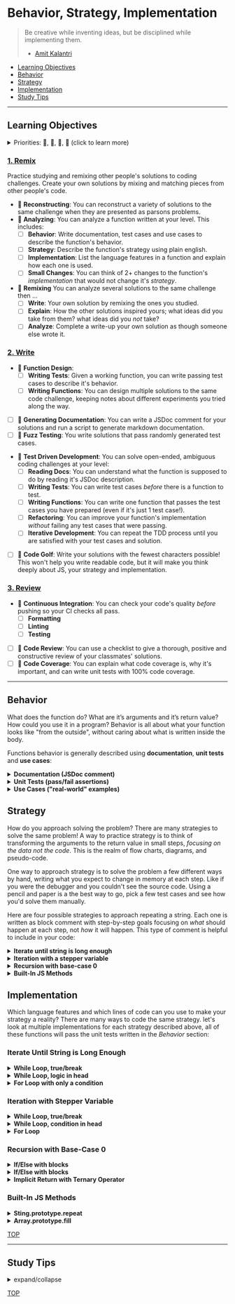 # Behavior, Strategy, Implementation

> Be creative while inventing ideas, but be disciplined while implementing them.
>
> - [Amit Kalantri](https://amitkalantri.com/tag/quotes-about-creativity/)

- [Learning Objectives](#learning-objectives)
- [Behavior](#behavior)
- [Strategy](#strategy)
- [Implementation](#implementation)
- [Study Tips](#study-tips)

---

## Learning Objectives

<details>
<summary>Priorities: 🥚, 🐣, 🐥, 🐔 (click to learn more)</summary>
<br>

There is a lot to learn in this repository. If you can't master all the material
at once, that's expected! Anything you don't master now will always be waiting
for you to review when you need it. These 4 emoji's will help you prioritize
your study time and to measure your progress:

- 🥚: Understanding this material is required, it covers the base skills you'll
  need to move on. You do not need to finish all of them but should feel
  comfortable that you could with enough time.
- 🐣: You have started all of these exercises and feel you could complete them
  all if you just had more time. It may not be easy for you but with effort you
  can make it through.
- 🐥: You have studied the examples and started some exercises if you had time.
  You should have a big-picture understanding of these concepts/skills, but may
  not be confident completing the exercises.
- 🐔: These concepts or skills are not necessary but are related to this module.
  If you are finished with 🥚, 🐣 and 🐥 you can use the 🐔 exercises to push
  yourself without getting distracted from the module's main objectives.

---

</details>

### [1. Remix](./1-remix/)

Practice studying and remixing other people's solutions to coding challenges. Create your own solutions by mixing and matching pieces from other people's code.

- 🐣 **Reconstructing**: You can reconstruct a variety of solutions to the same challenge when they are presented as parsons problems.
- 🐣 **Analyzing**: You can analyze a function written at your level. This includes:
  - [ ] **Behavior**: Write documentation, test cases and use cases to describe the function's behavior.
  - [ ] **Strategy**: Describe the function's strategy using plain english.
  - [ ] **Implementation**: List the language features in a function and explain how each one is used.
  - [ ] **Small Changes**: You can think of 2+ changes to the function's _implementation_ that would not change it's _strategy_.
- 🐣 **Remixing** You can analyze several solutions to the same challenge then ...
  - [ ] **Write**: Your own solution by remixing the ones you studied.
  - [ ] **Explain**: How the other solutions inspired yours; what ideas did you take from them? what ideas did you _not_ take?
  - [ ] **Analyze**: Complete a write-up your own solution as though someone else wrote it.

### [2. Write](./2-write/)

- 🐣 **Function Design**:
  - [ ] **Writing Tests**: Given a working function, you can write passing test cases to describe it's behavior.
  - [ ] **Writing Functions**: You can design multiple solutions to the same code challenge, keeping notes about different experiments you tried along the way.
- [ ] 🐣 **Generating Documentation**: You can write a JSDoc comment for your solutions and run a script to generate markdown documentation.
- [ ] 🐣 **Fuzz Testing**: You write solutions that pass randomly generated test cases.
- 🐣 **Test Driven Development**: You can solve open-ended, ambiguous coding challenges at your level:
  - [ ] **Reading Docs**: You can understand what the function is supposed to do by reading it's JSDoc description.
  - [ ] **Writing Tests**: You can write test cases _before_ there is a function to test.
  - [ ] **Writing Functions**: You can write one function that passes the test cases you have prepared (even if it's just 1 test case!).
  - [ ] **Refactoring**: You can improve your function's implementation _without_ failing any test cases that were passing.
  - [ ] **Iterative Development**: You can repeat the TDD process until you are satisfied with your test cases and solution.
- [ ] 🐔 **Code Golf**: Write your solutions with the fewest characters possible! This won't help you write readable code, but it will make you think deeply about JS, your strategy and implementation.

### [3. Review](./3-review/)

- 🐣 **Continuous Integration**: You can check your code's quality _before_ pushing so your CI checks all pass.
  - [ ] **Formatting**
  - [ ] **Linting**
  - [ ] **Testing**
- [ ] 🐣 **Code Review**: You can use a checklist to give a thorough, positive and constructive review of your classmates' solutions.
- [ ] 🐔 **Code Coverage**: You can explain what code coverage is, why it's important, and can write unit tests with 100% code coverage.

---

## Behavior

What does the function do? What are it’s arguments and it’s return value? How could you use it in a program? Behavior is all about what your function looks like "from the outside", without caring about what is written inside the body.

Functions behavior is generally described using **documentation**, **unit tests** and **use cases**:

<details>
<summary><strong>Documentation (JSDoc comment)</strong></summary>

```js
/**
 * Repeats a string a specific number of times.
 *
 * @param {string} [text=''] - the string to repeat. defaults to empty string
 * @param {number} [repetitions=1] - how many times to repeat. defaults to 1
 *  Repetitions cannot be negative, and must be an integer.
 *
 * @return {string} The text repeated as many times as repetitions.
 */
```

</details>

<details>
<summary><strong>Unit Tests (pass/fail assertions)</strong></summary>

```js
import { repeatString } from './repeat-string.js';

describe('repeats a string any number of times:', () => {
  describe('an empty string', () => {
    it('should repeat "" 0 times', () => {
      expect(repeatString('', 0)).toEqual('');
    });
    it('should repeat "" 10 times', () => {
      expect(repeatString('', 10)).toEqual('');
    });
    it('should repeat "" 100 times', () => {
      expect(repeatString('', 100)).toEqual('');
    });
  });
  describe('zero repetitions', () => {
    it('a non-empty string repeated 0 times -> ""', () => {
      expect(repeatString('asdf', 0)).toEqual('');
    });
    it('a longer string repeated 0 times -> ""', () => {
      expect(repeatString('tommywalk', 0)).toEqual('');
    });
  });
  describe('standard use cases', () => {
    it('should repeat a phrase 3 times', () => {
      expect(repeatString('go to school', 3)).toEqual(
        'go to schoolgo to schoolgo to school'
      );
    });
    it('should repeat phrases with punctuation', () => {
      expect(repeatString('"Go!", said Dr. Seuss?', 2)).toEqual(
        '"Go!", said Dr. Seuss?"Go!", said Dr. Seuss?'
      );
    });
    it('should repeat strings with special characters', () => {
      expect(repeatString('\\ \n \t s', 2)).toEqual('\\ \n \t s\\ \n \t s');
    });
  });
  describe('default values', () => {
    it('should repeat 1 time by default (second parameter)', () => {
      expect(repeatString('asdf')).toEqual('asdf');
    });
    it('should repeat "" by default (first parameter)', () => {
      expect(repeatString()).toEqual('');
    });
  });
});
```

</details>

<details>
<summary><strong>Use Cases ("real-world" examples)</strong></summary>

```js
import { repeatString } from './repeat-string.js';

const userString = document.getElementById('user-text').value;
const userRepetitions = Number(document.getElementById('user-number').value);

const repeatedInput = repeatString(userString, userRepetitions);

document.getElementById('display-repeated').innerText = repeatedInput;
```

</details>

## Strategy

How do you approach solving the problem? There are many strategies to solve the same problem! A way to practice strategy is to think of transforming the arguments to the return value in small steps, _focusing on the data not the code_. This is the realm of flow charts, diagrams, and pseudo-code.

One way to approach strategy is to solve the problem a few different ways by hand, writing what you expect to change in memory at each step. Like if you were the debugger and you couldn't see the source code. Using a pencil and paper is a the best way to go, pick a few test cases and see how you'd solve them manually.

Here are four possible strategies to approach repeating a string. Each one is written as block comment with step-by-step goals focusing on _what_ should happen at each step, not _how_ it will happen. This type of comment is helpful to include in your code:

<details>
<summary><strong>Iterate until string is long enough</strong></summary>

```js
/* iterating until the new string's length is correct

  repeatString(text, repetitions) =>
    1. calculate the final length for the new string
    2. create a new string to fill with many text's
    3. iterate as long as the new string is too short
      a. check if the new string is long enough
        stop if it is, keep going if it is not
      b. append text to the new string
      c. repeat
    return: the new repeated string

*/
```

</details>

<details>
<summary><strong>Iteration with a stepper variable</strong></summary>

```js
/* iterating over the number of repetitions

  repeatString(text, repetitions) =>
    1. create a new string to fill with many text's
    2. create a stepper variable, starting at 0
    3. iterate from 0 to repetitions
      a. check if stepper is still less than repetitions
        keep going if it is, otherwise stop iterating
      b. append text to the new string
      c. increment the stepper
      d. repeat
    return: the new repeated string

*/
```

</details>

<details>
<summary><strong>Recursion with base-case 0</strong></summary>

```js
/* recursion with base-case 0

  i'm using 0 as the base-case because that is the fewest possible repetitions
  zero repetitions is an empty string, so if repetitions is 0 it will return ''

  otherwise i'll need to combine the text with a string that has one fewer reptitions

  repeatString(text, repetitions) =>
    base-case: repetitions is 0
      return: an empty string
    recursive case: repetitions is greater than 0
      nextRepetitions = subtract one from repetitions
      recursedValue = recursively call repeatString with text and nextRepetitions
      return: text + recursedValue

*/
```

</details>

<details>
<summary><strong>Built-In JS Methods</strong></summary>

```js
/* use built-in .js methods

  repeatString(text, repetitions) =>
    1. make sure the data is the correct type and format for the method you're using
    2. use the method
    return: the result

*/
```

</details>

## Implementation

Which language features and which lines of code can you use to make your strategy a reality? There are many ways to code the same strategy. let's look at multiple implementations for each strategy described above, all of these functions will pass the unit tests written in the _Behavior_ section:

### Iterate Until String is Long Enough

</details>

<details>
<summary><strong>While Loop, true/break</strong></summary>

```js
/* unconventional and pretty old-school
  there is a lot of reinventing the wheel
  while loops are designed to check conditions, not iterate a fixed number of times
  this is not the simplest solution to read or maintain
*/
const repeatString = (text = '', repetitions = 1) => {
  const finalLength = text.length * repetitions;
  let repeatedText = '';
  while (true) {
    if (repeatedText.length === finalLength) {
      break;
    }
    repeatedText = repeatedText + text;
  }
  return repeatedText;
};
```

</details>

<details>
<summary><strong>While Loop, logic in head</strong></summary>

```js
/* the cleanest implementation for this strategy
  it uses the language feature designed for this type of strategy
*/
const repeatString = (text = '', repetitions = 1) => {
  const finalLength = text.length * repetitions;
  let repeatedText = '';
  while (repeatedText.length < finalLength) {
    repeatedText += text;
  }
  return repeatedText;
};
```

</details>

<details>
<summary><strong>For Loop with only a condition</strong></summary>

```js
/* not the best implementation, it's confusing to read
  this strategy does not use stepping, and for loops are designed for stepping
  implementing this strategy with a for loop is putting a square peg in a round hole

  when someone sees a for loop they expect it to be used like a for loop
  this implementation uses a for loop like a while loop
  the computer doesn't care, but the intention is confusing for other devs
*/
const repeatString = (text = '', repetitions = 1) => {
  const finalLength = text.length * repetitions;
  let repeatedText = '';
  for (; repeatedText.length < finalLength; ) {
    repeatedText += text;
  }
  return repeatedText;
};
```

</details>

### Iteration with Stepper Variable

<details>
<summary><strong>While Loop, true/break</strong></summary>

```js
/* unconventional and pretty old-school
  there is a lot of reinventing the wheel
  while loops are designed to check conditions, not iterate a fixed number of times
  this is not the simplest solution to read or maintain
*/
const repeatString = (text = '', repetitions = 1) => {
  let repeatedText = '';
  let count = 0;
  while (true) {
    if (count === repetitions) {
      break;
    }
    repeatedText += text;
    count++;
  }
  return repeatedText;
};
```

</details>

<details>
<summary><strong>While Loop, condition in head</strong></summary>

```js
/* a better way to use the while loop since the condition is known
  easier to read and more conventional than the previous implementation
  maybe you find this easier to read than a for loop
*/
const repeatString = (text = '', repetitions = 1) => {
  let repeatedText = '';
  let count = 0;
  while (count < repetitions) {
    repeatedText = repeatedText + text;
    count++;
  }
  return repeatedText;
};
```

</details>

<details>
<summary><strong>For Loop</strong></summary>

```js
/* the cleanest implementation for this strategy
  it uses the language feature designed for stepping
*/
const repeatString = (text = '', repetitions = 1) => {
  let repeatedText = '';
  for (let count = 0; count < repetitions; count++) {
    repeatedText += text;
  }
  return repeatedText;
};
```

</details>

### Recursion with Base-Case 0

<details>
<summary><strong>If/Else with blocks</strong></summary>

```js
// good old fashioned conditional blocks
//  it takes more space but can be more clear to read
const repeatString = (text = '', repetitions = 1) => {
  if (repetitions === 0) {
    return '';
  } else {
    return text + repeatString(text, repetitions - 1);
  }
};
```

</details>

<details>
<summary><strong>If/Else with blocks</strong></summary>

```js
// conditional statements without the blocks
//  shorter, but still with helpful keywords
const repeatString = (text = '', repetitions = 1) => {
  if (repetitions === 0) return '';
  else return text + repeatString(text, repetitions - 1);
};
```

</details>

<details>
<summary><strong>Implicit Return with Ternary Operator</strong></summary>

```js
// in all it's ES6 two-line glory
//  the shortest implementation, do you think it's easiest to read?
const repeatString = (text = '', repetitions = 1) =>
  repetitions === 0 ? '' : text + repeatString(text, nextRepetitions - 1);
```

</details>

### Built-In JS Methods

</details>

<details>
<summary><strong>Sting.prototype.repeat</strong></summary>

```js
// short and sweet, no room for mistakes
const repeatString = (text = '', repetitions = 1) => text.repeat(repetitions);
```

</details>

<details>
<summary><strong>Array.prototype.fill</strong></summary>

```js
// less clear and more complex, but still pretty clear to read
const repeatString = (text = '', repetitions = 1) => {
  const oneEntryPerRepetition = Array(repetitions).fill(text);
  const repeatedString = oneEntryPerRepetition.join('');
  return repeatedString;
};
```

</details>

[TOP](#behavior-strategy-implementation)

---

## Study Tips

<details>
<summary>expand/collapse</summary>
<br>

- Don't rush, understand! Programming is hard.
  - The examples and exercises will still be there to study later.
  - It's better to fail tests slowly and learn from your mistakes than to pass
    tests quickly and not understand why.
- Don't skip the examples! Understanding and experimenting with working code is
  a very effective way to learn programming.
- Write lots of comments in the examples and exercises. The code in this
  repository is yours to study, modify and re-use in projects.
- Practice
  [Pair Programming](https://home.hackyourfuture.be/students/study-tips/pair-programming):
  two people, one computer.
- Take a look through the
  [Learning From Code](https://home.hackyourfuture.be/students/study-tips/learning-from-code)
  guide for more study tips

### Hashtags

There's so many examples and exercises in this repository, it's easy to forget
of what you still need to finish or what you want to review again. Luckily
VSCode is really good at searching through folders of code.

You can write hashtags in your comments while you're studying, then search for
those hashtags later so you don't miss anything. Here's some ideas:

- `// #todo, still a few blanks left` - search for `#todo` in Study Lenses or
  VScode to find all the exercises you still need to study
- `// #review, coercion is confusing this again next week` - search for
  `#review` to find the files you need to study again
- ... anything goes! Find the hashtags that work for you

### Study Board

Creating a project board on your GitHub account for tracking your study at HYF
can help you keep track of everything you're learning. You can create the board
at this link: `https://github.com/your_user_name?tab=projects`.

These 4 columns may be helpful:

- **todo**: material you have not studied yet
- **studying**: material you are currently studying
- **to review**: material you want to review again in the future
- **learned**: material you know well enough that you could help your classmates
  learn it

</details>

[TOP](#behavior-strategy-implementation)
